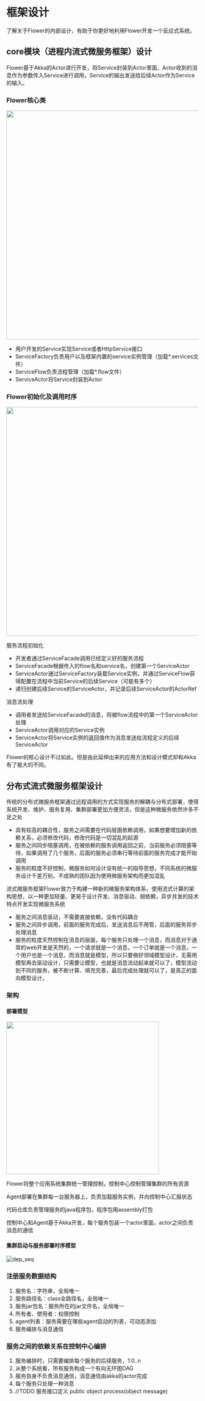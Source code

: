# 框架设计

了解关于Flower的内部设计，有助于你更好地利用Flower开发一个反应式系统。

## core模块（进程内流式微服务框架）设计

Flower基于Akka的Actor进行开发，将Service封装到Actor里面，Actor收到的消息作为参数传入Service进行调用，Service的输出发送给后续Actor作为Service的输入。

### Flower核心类

<img src="img/FlowerCommonClass.png" height="600"/>

* 用户开发的Service实现Service或者HttpService接口
* ServiceFactory负责用户以及框架内置的service实例管理（加载*.services文件）
* ServiceFlow负责流程管理（加载*.flow文件）
* ServiceActor将Service封装到Actor

### Flower初始化及调用时序

<img src="img/FlowerCommonSequence.png" height="600"/>

服务流程初始化

* 开发者通过ServiceFacade调用已经定义好的服务流程
* ServiceFacade根据传入的flow名和service名，创建第一个ServiceActor
* ServiceActor通过ServiceFactory装载Service实例，并通过ServiceFlow获得配置在流程中当前Service的后续Service（可能有多个）
* 递归创建后续Service的ServiceActor，并记录后续ServiceActor的ActorRef

消息流处理

* 调用者发送给ServiceFacade的消息，将被flow流程中的第一个ServiceActor处理
* ServiceActor调用对应的Service实例
* ServiceActor将Service实例的返回值作为消息发送给流程定义的后续ServiceActor

Flower的核心设计不过如此。但是由此延伸出来的应用方法和设计模式却和Akka有了极大的不同。

## 分布式流式微服务框架设计

传统的分布式微服务框架通过远程调用的方式实现服务的解耦与分布式部署，使得系统开发、维护、服务复用、集群部署更加方便灵活，但是这种微服务依然许多不足之处

* 具有较高的耦合性，服务之间需要在代码层面依赖调用，如果想要增加新的依赖关系，必须修改代码，修改代码是一切混乱的起源
* 服务之间同步阻塞调用，在被依赖的服务调用返回之前，当前服务必须阻塞等待，如果调用了几个服务，后面的服务必须串行等待前面的服务完成才能开始调用
* 服务的粒度不好控制，微服务如何设计没有统一的指导思想，不同系统的微服务设计千差万别，不成熟的团队因为使用微服务架构而更加混乱

流式微服务框架Flower致力于构建一种新的微服务架构体系，使用流式计算的架构思想，以一种更加轻量、更易于设计开发、消息驱动、弱依赖，异步并发的技术特点开发实现微服务系统

* 服务之间消息驱动，不需要直接依赖，没有代码耦合
* 服务之间异步调用，前面的服务完成后，发送消息后不用管，后面的服务异步处理消息
* 服务的粒度天然控制在消息的层面，每个服务只处理一个消息，而消息对于通常的web开发是天然的，一个请求就是一个消息，一个订单就是一个消息，一个用户也是一个消息，而消息就是模型，所以只要做好领域模型设计，无需用模型再去驱动设计，只需要让模型，也就是消息流动起来就可以了，模型流动到不同的服务，被不断计算、填充完善，最后完成处理就可以了，是真正的面向模型设计。

### 架构

#### 部署模型

<img src="img/dep.png" height="400"/>

Flower将整个应用系统集群统一管理控制，控制中心控制管理集群的所有资源

Agent部署在集群每一台服务器上，负责加载服务实例，并向控制中心汇报状态

代码仓库负责管理服务的java程序包，程序包用assembly打包

控制中心和Agent基于Akka开发，每个服务包装一个actor里面，actor之间负责消息的通信

#### 集群启动与服务部署时序模型

![dep_seq](img/dep_seq.png)

### 注册服务数据结构

1. 服务名：字符串，全局唯一
2. 服务路径名：class全路径名，全局唯一
3. 服务jar包名：服务所在的jar文件名，全局唯一
4. 所有者、使用者：权限控制
5. agent列表：服务需要在哪些agent启动的列表，可动态添加
6. 服务编排与消息通信

### 服务之间的依赖关系在控制中心编排

1. 服务编排时，只需要编排每个服务的后续服务，1:0..n
2. 从整个系统看，所有服务构成一个有向无环图DAG
3. 服务自身不负责消息通信，消息通信由akka的actor完成
4. 每个服务只处理一种消息
5. //TODO 服务接口定义 public object process(object message)
